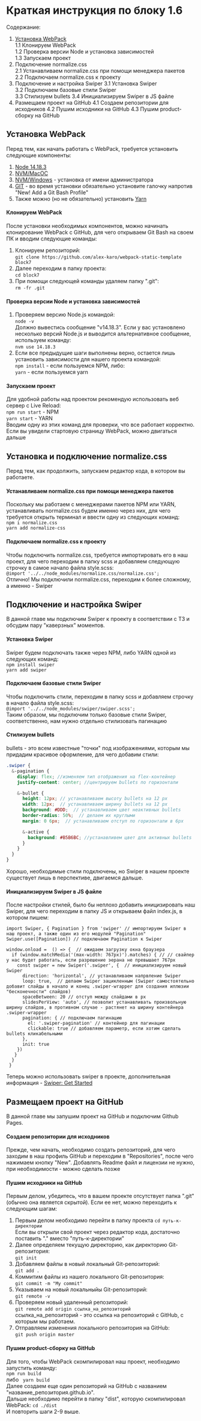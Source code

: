 # Краткая инструкция по блоку 1.6

Содержание:
1. [Установка WebPack](id1)  
  1.1 Клонируем WebPack  
  1.2 Проверка версии Node и установка зависимостей  
  1.3 Запускаем проект
2. Подключение normalize.css  
  2.1 Устанавливаем normalize.css при помощи менеджера пакетов  
  2.2 Подключаем normalize.css к проекту
3. Подключение и настройка Swiper
  3.1 Установка Swiper  
  3.2 Подключаем базовые стили Swiper  
  3.3 Стилизуем bullets
  3.4 Инициализируем Swiper в JS файле
4. Размещаем проект на GitHub
  4.1 Создаем репозитории для исходников
  4.2 Пушим исходники на GitHub
  4.3 Пушим product-сборку на GitHub

## <a name="id1">Установка WebPack</a> 
Перед тем, как начать работать с WebPack, требуется установить следующие компоненты:
1. [Node 14.18.3](https://nodejs.org/download/release/v14.18.3/)
2. [NVM/MacOC](https://tecadmin.net/install-nvm-macos-with-homebrew/)
3. [NVM/Windows](https://github.com/coreybutler/nvm-windows/releases) - установка от имени администратора
4. [GIT](https://www.atlassian.com/git/tutorials/install-git) - во время установки обязательно установите галочку напротив "New! Add a Git Bash Profile"
5. Также можно (но не обязательно) установить [Yarn](https://yarnpkg.com/)


#### Клонируем WebPack
После установки необходимых компонентов, можно начинать клонирование WebPack с GitHub, для чего открываем Git Bash на своем ПК и вводим следующие команды:
1. Клонируем репозиторий:  
```git clone https://github.com/alex-karo/webpack-static-template block7```  
2. Далее переходим в папку проекта:  
```cd block7```  
3. При помощи следующей команды удаляем папку ".git":  
```rm -fr .git```
#### Проверка версии Node и установка зависимостей
1. Проверяем версию Node.js командой:  
```node -v```  
Должно вывестись сообщение "v14.18.3".  Если у вас установлено несколько версий Node.js и выводится альтернативное сообщение, используем команду:  
```nvm use 14.18.3```
2. Если все предыдущие шаги выполнены верно, остается лишь установить зависимости для нашего проекта командой:  
```npm install``` -  если пользуемся NPM, либо:  
```yarn``` - если пользуемся yarn
#### Запускаем проект
Для удобной работы над проектом рекомендую использовать веб сервер с Live Reload:  
```npm run start``` - NPM  
```yarn start``` - YARN  
Вводим одну из этих команд для проверки, что все работает корректно.  
Если вы увидели стартовую страницу WebPack, можно двигаться дальше    
## Установка и подключение normalize.css
Перед тем, как продолжить, запускаем редактор кода, в котором вы работаете.  

#### Устанавливаем normalize.css при помощи менеджера пакетов
Поскольку мы работаем с менеджерами пакетов NPM или YARN, устанавливать normalize.css будем именно через них, для чего требуется открыть терминал и ввести одну из следующих команд:  
```npm i normalize.css```  
```yarn add normalize-css```  

#### Подключаем normalize.css к проекту
Чтобы подключить normalize.css, требуется импортировать его в наш проект, для чего переходим в папку scss и добавляем следующую строчку в самое начало файла style.scss:  
```@import '../../node_modules/normalize.css/normalize.css';```  
Отлично! Мы подключили normalize.css, переходим к более сложному, а именно - Swiper
## Подключение и настройка Swiper
В данной главе мы подключим Swiper к проекту в соответствии с ТЗ и обсудим пару "каверзных" моментов. 
#### Установка Swiper
Swiper будем подключать также через NPM, либо YARN одной из следующих команд:  
```npm install swiper```  
```yarn add swiper```  
#### Подключаем базовые стили Swiper
Чтобы подключить стили, переходим в папку scss и добавляем строчку в начало файла style.scss:  
```@import '../../node_modules/swiper/swiper.scss';```  
Таким образом, мы подключим только базовые стили Swiper, соответственно, нам нужно отдельно стилизовать пагинацию

#### Стилизуем bullets
bullets - это всем известные "точки" под изображениями, которым мы придадим красивое оформление, для чего добавим стили:  
```scss
.swiper {
  &-pagination {
    display: flex; //изменяем тип отображения на flex-контейнер
    justify-content: center; //центрируем bullets по горизонтали

    &-bullet {
      height: 12px; // устанавливаем высоту bullets на 12 px
      width: 12px;  // устанавливаем ширину bullets на 12 px
      background: #DDD;  // устанавливаем цвет неактивных bullets
      border-radius: 50%;  // делаем их круглыми
      margin: 0 6px;  // устанавливаем отступ по горизонтали в 6px

      &-active {
        background: #B5B6BC; //устанавливем цвет для активных bullets
      }
    }
  }
}
```  
Хорошо, необходимые стили подключены, но Swiper в нашем проекте существует лишь в перспективе, двигаемся дальше.
#### Инициализируем Swiper в JS файле
После настройки стилей, было бы неплохо добавить иницизировать наш Swiper, для чего переходим в папку JS и открываем файл index.js, в котором пишем:  
```JS
import Swiper, { Pagination } from 'swiper' // импортируем Swiper в наш проект, а также один из его модулей "Pagination"
Swiper.use([Pagination]) // подключаем Pagination к Swiper

window.onload =  () => {  // ожидаем загрузку окна браузера
  if (window.matchMedia('(max-width: 767px)').matches) { // // свайпер у нас будет работать, если разрешение эерана не превышает 767px
    const swiper = new Swiper('.swiper', {  // инициализируем новый Swiper
      direction: 'horizontal', // устанавливаем напрвление Swiper
      loop: true,  // делаем Swiper зацикленным (Swiper самостоятельно добавит слайды в начало и конец .swiper-wrapper для создания иллюзии "бесконечности" слайдов)
      spaceBetween: 20 // отступ между слайдами в px
      slidesPerView: 'auto', // позволит устанавливать произвольную ширину слайдов, в противном случае - растянет на ширину контейнера .swiper-wrapper
      pagination: { // подключаем пагинацию
        el: '.swiper-pagination' // контейнер для пагинации
        clickable: true // добавляем параметр, если хотим сделать bullets кликабельными
      },
      init: true
    })
   }
  }
 }
 ```  
Теперь можно использовать swiper в проекте, дополнительная информация - [Swiper: Get Started](https://swiperjs.com/get-started)
## Размещаем проект на GitHub
В данной главе мы запушим проект на GitHub и подключим Github Pages.  

#### Создаем репозитории для исходников
Прежде, чем начать, необходимо создать репозиторий, для чего заходим в наш профиль GitHub и переходим в "Repositories", после чего нажимаем кнопку "New". Добавлять Readme файл и лицензии не нужно, при необходимости - можно сделать позже
#### Пушим исходники на GitHub
Первым делом, убедитесь, что в вашем проекте отсутствует папка ".git" (обычно она является скрытой). Если ее нет, можно переходить к следующим шагам:  
1. Первым делом необходимо перейти в папку проекта 
```cd путь-к-директории```  
Если вы открыли свой проект через редактор кода, достаточно поставить "." вместо "путь-к-директории"  
2. Далее определяем текущую директорию, как директорию Git-репозитория:  
```git init```  
3. Добавляем файлы в новый локальный Git-репозиторий:  
```git add .```  
4. Коммитим файлы из нашего локального Git-репозитория:  
```git commit -m "My commit"```  
5. Указываем на новый локальныйы Git-репозиторий:  
```git remote -v```  
6. Проверяем новый удаленный репозиторий:  
```git remote add origin ссылка_на_репозиторий```  
ссылка_на_репозиторий - это ссылка на репозиторий с GitHub, с которым мы работаем.  
7. Отправляем изменения локального репозитория на GitHub:  
```git push origin master```
#### Пушим product-сборку на GitHub
Для того, чтобы WebPack скомпилировал наш проект, необходимо запустить команду:  
```npm run build```  
либо
``` yarn build```  
Далее создаем еще один репозиторий на GitHub с названием "название_репозитория.github.io".  
Дальше необходимо перейти в папку "dist", которую скомпилировал WebPack:
```cd ./dist```  
И повторить шаги 2-9 выше.

